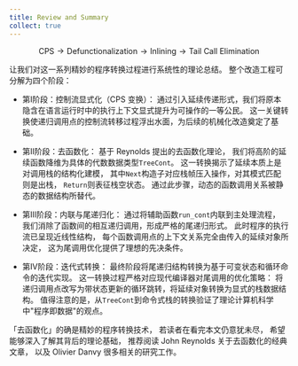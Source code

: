 ```yaml
---
title: Review and Summary
collect: true
---
```


$$ \text{CPS} \to \text{Defunctionalization} \to \text{Inlining} \to \text{Tail Call Elimination} $$

让我们对这一系列精妙的程序转换过程进行系统性的理论总结。
整个改造工程可分解为四个阶段：

- 第Ⅰ阶段：控制流显式化（CPS 变换）：
通过引入延续传递形式，我们将原本隐含在语言运行时中的执行上下文显式提升为可操作的一等公民。
这一关键转换使递归调用点的控制流转移过程浮出水面，为后续的机械化改造奠定了基础。

- 第Ⅱ阶段：去函数化：
基于 Reynolds 提出的去函数化理论，
我们将高阶的延续函数降维为具体的代数数据类型`TreeCont`。
这一转换揭示了延续本质上是对调用栈的结构化建模，
其中`Next`构造子对应栈帧压入操作，对其模式匹配则是出栈，
`Return`则表征栈空状态。
通过此步骤，动态的函数调用关系被静态的数据结构所替代。

- 第Ⅲ阶段：内联与尾递归化：
通过将辅助函数`run_cont`内联到主处理流程，
我们消除了函数间的相互递归调用，形成严格的尾递归形式。
此时程序的执行流已呈现近线性结构，
每个函数调用点的上下文关系完全由传入的延续对象所决定，
这为尾调用优化提供了理想的先决条件。

- 第Ⅳ阶段：迭代式转换：
最终阶段将尾递归结构转换为基于可变状态和循环命令的迭代实现。
这一转换过程严格对应现代编译器对尾调用的优化策略：
将递归调用点改写为带状态更新的循环跳转，将延续对象转换为显式的栈数据结构。
值得注意的是，从`TreeCont`到命令式栈的转换验证了理论计算机科学中"程序即数据"的观点。

「去函数化」的确是精妙的程序转换技术，
若读者在看完本文仍意犹未尽，
希望能够深入了解其背后的理论基础，
推荐阅读 John Reynolds 关于去函数化的经典文章， 
以及 Olivier Danvy 很多相关的研究工作。